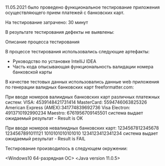 11.05.2021 было проведено функциональное тестирование приложения осуществляющего прием платежей с банковских карт.

На тестирование затрачено: 30 минут

В результате тестирования дефекты не выявлены:

Описание процесса тестирования

В процессе тестирования использовались следующие артефакты:
 - Руководство по установке IntelliJ IDEA
 - Часть кода опысывающая функциональность валидации номера банковской карты

В качестве тестовых данных использовались данные web приложения по генерации валидных банковских карт  freeformatter.com:

При вводе номеров валиидных банковских карт различных платежных систем:
VISA: 4539148421731414
MasterCard: 5594746063825326
American Express (AMEX):341774839692736
Visa Electron: 4913710192990234
Maestro: 6761956709145501
система выдает ожидаемый результат -  Result is OK


При вводе номеров невалиидных банковских карт:
1234567812345678
1234567891011121
1010101010101010
1234123412341234
система выдает ожидаемый результат -  Result is FAIL



Тестирование производилось в следующем окружении:

<Windows10 64-разрядная ОС>
<Java version 11.0.5>